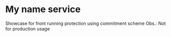 # My name service

Showcase for front running protection using commitment scheme
Obs.: Not for production usage
